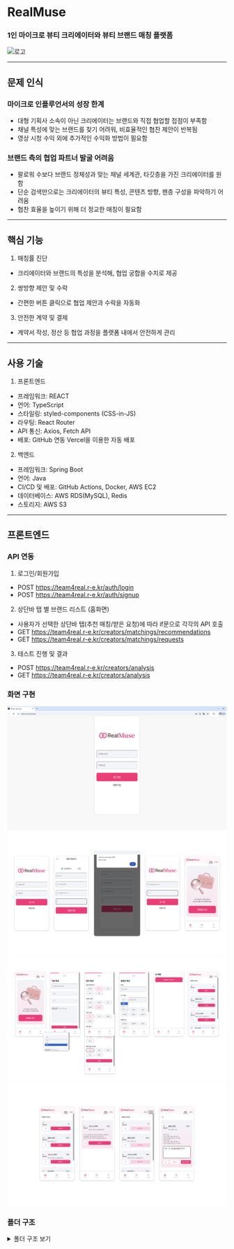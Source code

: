 # RealMuse

### 1인 마이크로 뷰티 크리에이터와 뷰티 브랜드 매칭 플랫폼

![로고](src/assets/AppLogo.png)

---

## 문제 인식

### 마이크로 인플루언서의 성장 한계

- 대형 기획사 소속이 아닌 크리에이터는 브랜드와 직접 협업할 접점이 부족함
- 채널 특성에 맞는 브랜드를 찾기 어려워, 비효율적인 협찬 제안이 반복됨
- 영상 시청 수익 외에 추가적인 수익화 방법이 필요함

### 브랜드 측의 협업 파트너 발굴 어려움

- 팔로워 수보다 브랜드 정체성과 맞는 채널 세계관, 타깃층을 가진 크리에이터를 원함
- 단순 검색만으로는 크리에이터의 뷰티 특성, 콘텐츠 방향, 팬층 구성을 파악하기 어려움
- 협찬 효율을 높이기 위해 더 정교한 매칭이 필요함

---

## 핵심 기능

1. 매칭률 진단

- 크리에이터와 브랜드의 특성을 분석해, 협업 궁합을 수치로 제공

2. 쌍방향 제안 및 수락

- 간편한 버튼 클릭으로 협업 제안과 수락을 자동화

3. 안전한 계약 및 결제

- 계약서 작성, 정산 등 협업 과정을 플랫폼 내에서 안전하게 관리

---

## 사용 기술

1. 프론트엔드

- 프레임워크: REACT
- 언어: TypeScript
- 스타일링: styled-components (CSS-in-JS)
- 라우팅: React Router
- API 통신: Axios, Fetch API
- 배포: GitHub 연동 Vercel을 이용한 자동 배포

2. 백엔드

- 프레임워크: Spring Boot
- 언어: Java
- CI/CD 및 배포: GitHub Actions, Docker, AWS EC2
- 데이터베이스: AWS RDS(MySQL), Redis
- 스토리지: AWS S3

---

## 프론트엔드

### API 연동

1. 로그인/회원가입

- POST https://team4real.r-e.kr/auth/login
- POST https://team4real.r-e.kr/auth/signup

2. 상단바 탭 별 브랜드 리스트 (홈화면)

- 사용자가 선택한 상단바 탭(추천 매칭/받은 요청)에 따라 if문으로 각각의 API 호출
- GET https://team4real.r-e.kr/creators/matchings/recommendations
- GET https://team4real.r-e.kr/creators/matchings/requests

3. 테스트 진행 및 결과

- POST https://team4real.r-e.kr/creators/analysis
- GET https://team4real.r-e.kr/creators/analysis

### 화면 구현

![RealMuse Vercel 배포](src/assets/ReadME/화면구현1.png)
![회원가입 & 로그인 후 홈 화면 진입](src/assets/ReadME/화면구현2.png)
![매칭률 검사 진행 후 홈 반영](src/assets/ReadME/화면구현3.png)
![매칭/요청 브랜드 리스트](src/assets/ReadME/화면구현4.png)

### 폴더 구조

<details>
  <summary>폴더 구조 보기</summary>

```plaintext
📦src
┣ 📂assets
┃ ┣ 📂icons
┃ ┃ ┣ 📜ActiveBriefcase.png
┃ ┃ ┣ 📜ActiveHome.png
┃ ┃ ┣ 📜ActiveUser.png
┃ ┃ ┣ 📜Briefcase.png
┃ ┃ ┣ 📜Home.png
┃ ┃ ┗ 📜User.png
┃ ┣ 📜AppLogo.png
┃ ┣ 📜BackIconButton.png
┃ ┗ 📜HomeTest.png
┣ 📂bottom
┃ ┣ 📜BottomBar.style.ts
┃ ┗ 📜BottomBar.tsx
┣ 📂business
┃ ┣ 📂top
┃ ┃ ┣ 📜topbar.style.ts
┃ ┃ ┗ 📜TopBar.tsx
┃ ┗ 📜Business.tsx
┣ 📂data
┃ ┗ 📜brandDummy.ts
┣ 📂home
┃ ┣ 📂brandBox
┃ ┃ ┣ 📜brandBox.style.ts
┃ ┃ ┗ 📜BrandBox.tsx
┃ ┣ 📂brandList
┃ ┃ ┣ 📜brandlist.style.ts
┃ ┃ ┗ 📜BrandList.tsx
┃ ┣ 📂desc
┃ ┃ ┣ 📜detail.style.ts
┃ ┃ ┣ 📜RecommendationsDetail.tsx
┃ ┃ ┗ 📜RequestsDetail.tsx
┃ ┣ 📂top
┃ ┃ ┣ 📜topbar.style.ts
┃ ┃ ┗ 📜TopBar.tsx
┃ ┣ 📜home.style.ts
┃ ┗ 📜Home.tsx
┣ 📂login
┃ ┣ 📜Login.tsx
┃ ┣ 📜loginsignup.style.ts
┃ ┗ 📜SignUp.tsx
┣ 📂profile
┃ ┗ 📜Profile.tsx
┣ 📂test
┃ ┣ 📂testScreen
┃ ┃ ┣ 📜TestResult.tsx
┃ ┃ ┣ 📜TestScreen1.tsx
┃ ┃ ┣ 📜TestScreen2.tsx
┃ ┃ ┗ 📜TestScreen3.tsx
┃ ┣ 📜test.style.ts
┃ ┣ 📜Test.tsx
┃ ┗ 📜TestProgress.tsx
┣ 📜App.css
┣ 📜App.test.js
┣ 📜App.tsx
┣ 📜custom.d.ts
┣ 📜GlobalStyle.ts
┣ 📜index.css
┣ 📜index.js
┣ 📜logo.svg
┣ 📜reportWebVitals.js
┗ 📜setupTests.js
</details>
```
